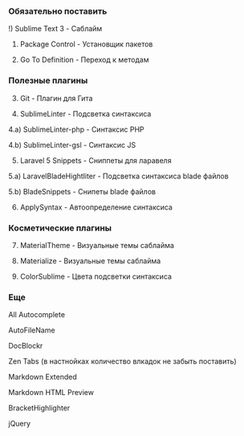
### Обязательно поставить ###

!) Sublime Text 3               - Саблайм

1) Package Control              - Установщик пакетов

2) Go To Definition               - Переход к методам

### Полезные плагины ###

3) Git                          - Плагин для Гита

4) SublimeLinter                - Подсветка синтаксиса

4.a) SublimeLinter-php          - Синтаксис PHP

4.b) SublimeLinter-gsl          - Синтаксис JS

5) Laravel 5 Snippets           - Сниппеты для ларавеля

5.a) LaravelBladeHightliter     - Подсветка синтаксиса blade файлов

5.b) BladeSnippets              - Снипеты blade файлов

6) ApplySyntax 					- Автоопределение синтаксиса

### Косметические плагины ###

7) MaterialTheme                - Визуальные темы саблайма

8) Materialize					- Визуальные темы саблайма

9) ColorSublime                 - Цвета подсветки синтаксиса

### Еще ###

All Autocomplete

AutoFileName

DocBlockr

Zen Tabs (в настнойках количество влкадок не забыть поставить)

Markdown Extended

Markdown HTML Preview

BracketHighlighter

jQuery
